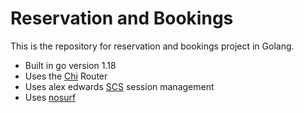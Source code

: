 # Reservation and Bookings
This is the repository for reservation and bookings project in Golang.
- Built in go version 1.18
- Uses the [Chi](https://github.com/go-chi/chi/v5) Router
- Uses alex edwards [SCS](https://github.com/alexedwards/scs/v2) session management
- Uses [nosurf](https://github.com/justinas/nosurf)